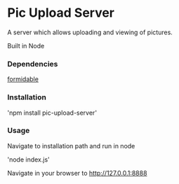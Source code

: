 Pic Upload Server
=================

A server which allows uploading and viewing of pictures. 

Built in Node

### Dependencies

[formidable](https://github.com/felixge/node-formidable)

### Installation

'npm install pic-upload-server'

### Usage

Navigate to installation path and run in node

'node index.js'

Navigate in your browser to http://127.0.0.1:8888